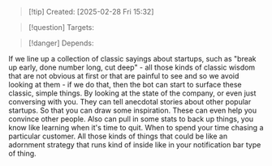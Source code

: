 
>[!tip] Created: [2025-02-28 Fri 15:32]

>[!question] Targets: 

>[!danger] Depends: 

If we line up a collection of classic sayings about startups, such as "break up early, done number long, cut deep" - all those kinds of classic wisdom that are not obvious at first or that are painful to see and so we avoid looking at them - if we do that, then the bot can start to surface these classic, simple things. By looking at the state of the company, or even just conversing with you. They can tell anecdotal stories about other popular startups. So that you can draw some inspiration. These can even help you convince other people. Also can pull in some stats to back up things, you know like learning when it's time to quit. When to spend your time chasing a particular customer. All those kinds of things that could be like an adornment strategy that runs kind of inside like in your notification bar type of thing. 
